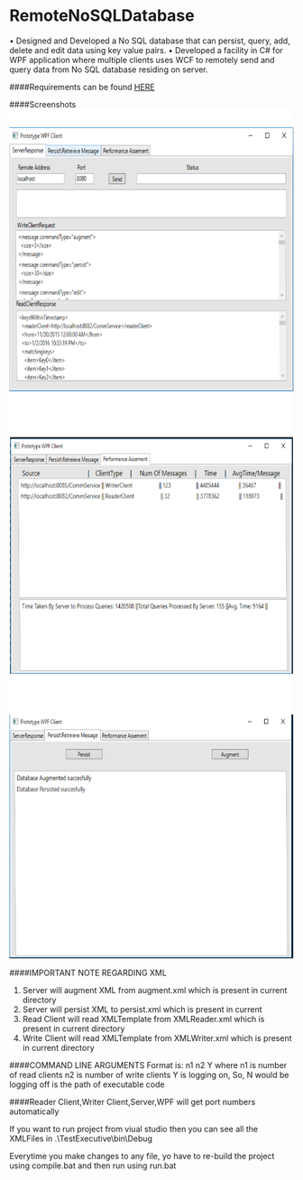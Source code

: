# RemoteNoSQLDatabase
• Designed and Developed a No SQL database that can persist, query, add, delete and edit data using key value pairs. 
• Developed a facility in C# for WPF application where multiple clients uses WCF to remotely send and query data from No SQL database residing on server.

####Requirements can be found [HERE](https://github.com/ojuneja/RemoteNoSQLDatabase/blob/master/Requirements.pdf)


####Screenshots
<img src=https://github.com/ojuneja/RemoteNoSQLDatabase/blob/master/Screenshot1.png width="700" height="500"/>
<img src=https://github.com/ojuneja/RemoteNoSQLDatabase/blob/master/Screen2.png width="700" height="500"/>
<img src=https://github.com/ojuneja/RemoteNoSQLDatabase/blob/master/Screen3.png width="700" height="500"/>

####IMPORTANT NOTE REGARDING XML

1. Server will augment XML from augment.xml which is present in current directory
2. Server will persist XML to persist.xml which is present in current 
3. Read Client will read XMLTemplate from XMLReader.xml which is present in current directory
4. Write Client will read XMLTemplate from XMLWriter.xml which is present in current directory


####COMMAND LINE ARGUMENTS
Format is: <Path> n1 n2 Y
where n1 is number of read clients
n2 is number of write clients
Y is logging on, So, N would be logging off
<Path> is the path of executable code


####Reader Client,Writer Client,Server,WPF will get port numbers automatically


If you want to run project from viual studio then you can see all the XMLFiles in .\TestExecutive\bin\Debug

Everytime you make changes to any file, yo have to re-build the project using compile.bat and then run using run.bat
